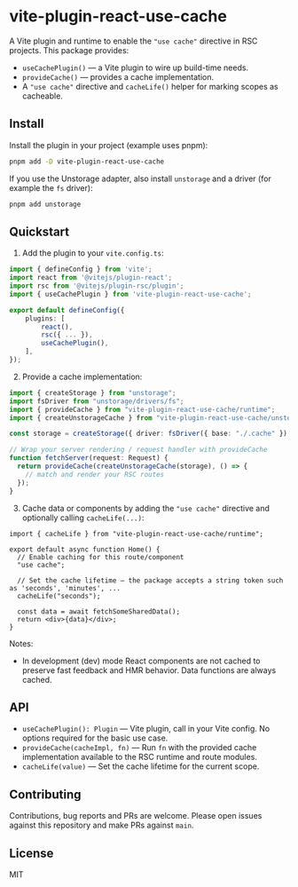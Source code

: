 # vite-plugin-react-use-cache

A Vite plugin and runtime to enable the `"use cache"` directive in RSC projects. This package provides:

- `useCachePlugin()` — a Vite plugin to wire up build-time needs.
- `provideCache()` — provides a cache implementation.
- A `"use cache"` directive and `cacheLife()` helper for marking scopes as cacheable.

## Install

Install the plugin in your project (example uses pnpm):

```bash
pnpm add -D vite-plugin-react-use-cache
```

If you use the Unstorage adapter, also install `unstorage` and a driver (for example the `fs` driver):

```bash
pnpm add unstorage
```

## Quickstart

1. Add the plugin to your `vite.config.ts`:

```ts
import { defineConfig } from 'vite';
import react from '@vitejs/plugin-react';
import rsc from '@vitejs/plugin-rsc/plugin';
import { useCachePlugin } from 'vite-plugin-react-use-cache';

export default defineConfig({
	plugins: [
		react(),
		rsc({ ... }),
		useCachePlugin(),
	],
});
```

2. Provide a cache implementation:

```ts
import { createStorage } from "unstorage";
import fsDriver from "unstorage/drivers/fs";
import { provideCache } from "vite-plugin-react-use-cache/runtime";
import { createUnstorageCache } from "vite-plugin-react-use-cache/unstorage";

const storage = createStorage({ driver: fsDriver({ base: "./.cache" }) });

// Wrap your server rendering / request handler with provideCache
function fetchServer(request: Request) {
  return provideCache(createUnstorageCache(storage), () => {
    // match and render your RSC routes
  });
}
```

3. Cache data or components by adding the `"use cache"` directive and optionally calling `cacheLife(...)`:

```tsx
import { cacheLife } from "vite-plugin-react-use-cache/runtime";

export default async function Home() {
  // Enable caching for this route/component
  "use cache";

  // Set the cache lifetime — the package accepts a string token such as 'seconds', 'minutes', ...
  cacheLife("seconds");

  const data = await fetchSomeSharedData();
  return <div>{data}</div>;
}
```

Notes:

- In development (dev) mode React components are not cached to preserve fast feedback and HMR behavior. Data functions are always cached.

## API

- `useCachePlugin(): Plugin` — Vite plugin, call in your Vite config. No options required for the basic use case.
- `provideCache(cacheImpl, fn)` — Run `fn` with the provided cache implementation available to the RSC runtime and route modules.
- `cacheLife(value)` — Set the cache lifetime for the current scope.

## Contributing

Contributions, bug reports and PRs are welcome. Please open issues against this repository and make PRs against `main`.

## License

MIT

